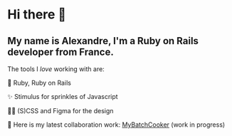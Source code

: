 # Hi there 👋

## My name is Alexandre, I'm a Ruby on Rails developer from France.

The tools I *love* working with are:

💎 Ruby, Ruby on Rails

✨ Stimulus for sprinkles of Javascript

👨‍🎨 (S)CSS and Figma for the design



🔭 Here is my latest collaboration work: [MyBatchCooker](http://www.mybatchcooker.com/)
   (work in progress)
